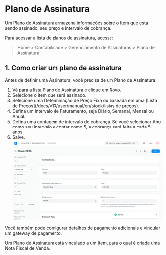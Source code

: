 # Plano de Assinatura


Um Plano de Assinatura armazena informações sobre o Item que está sendo assinado, seu preço e intervalo de cobrança.


Para acessar a lista de planos de assinatura, acesse:



>
> Home > Contabilidade > Gerenciamento de Assinaturas > Plano de Assinatura
>
>
>


## 1. Como criar um plano de assinatura


Antes de definir uma Assinatura, você precisa de um Plano de Assinatura.


1. Vá para a lista Plano de Assinatura e clique em Novo.
2. Selecione o item que será assinado.
3. Selecione uma Determinação de Preço Fixa ou baseada em uma [Lista de Preços](/docs/v13/user/manual/en/stock/listas de preços).
4. Defina um Intervalo de Faturamento, seja Diário, Semanal, Mensal ou Anual.
5. Defina uma contagem de intervalo de cobrança. Se você selecionar Ano como seu intervalo e contar como 5, a cobrança será feita a cada 5 anos.
6. Salve.
![Plano de assinatura](/files/subscription-plan.png)


Você também pode configurar detalhes de pagamento adicionais e vincular um gateway de pagamento.


Um Plano de Assinatura está vinculado a um Item, para o qual é criada uma Nota Fiscal de Venda.